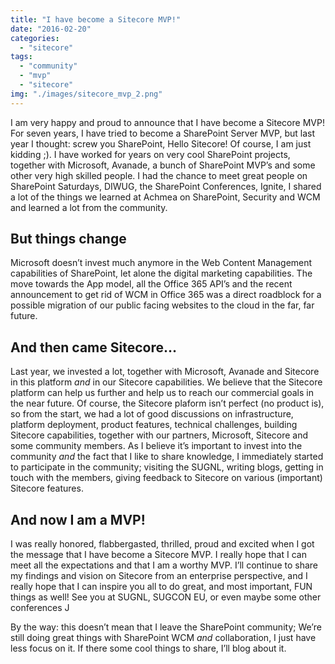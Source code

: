 ```yaml
---
title: "I have become a Sitecore MVP!"
date: "2016-02-20"
categories: 
  - "sitecore"
tags: 
  - "community"
  - "mvp"
  - "sitecore"
img: "./images/sitecore_mvp_2.png"
---
```


I am very happy and proud to announce that I have become a Sitecore MVP! For seven years, I have tried to become a SharePoint Server MVP, but last year I thought: screw you SharePoint, Hello Sitecore! Of course, I am just kidding ;). I have worked for years on very cool SharePoint projects, together with Microsoft, Avanade, a bunch of SharePoint MVP’s and some other very high skilled people. I had the chance to meet great people on SharePoint Saturdays, DIWUG, the SharePoint Conferences, Ignite, I shared a lot of the things we learned at Achmea on SharePoint, Security and WCM and learned a lot from the community.

## But things change

Microsoft doesn’t invest much anymore in the Web Content Management capabilities of SharePoint, let alone the digital marketing capabilities. The move towards the App model, all the Office 365 API’s and the recent announcement to get rid of WCM in Office 365 was a direct roadblock for a possible migration of our public facing websites to the cloud in the far, far future.

## And then came Sitecore…

Last year, we invested a lot, together with Microsoft, Avanade and Sitecore in this platform _and_ in our Sitecore capabilities. We believe that the Sitecore platform can help us further and help us to reach our commercial goals in the near future. Of course, the Sitecore plaform isn’t perfect (no product is), so from the start, we had a lot of good discussions on infrastructure, platform deployment, product features, technical challenges, building Sitecore capabilities, together with our partners, Microsoft, Sitecore and some community members. As I believe it’s important to invest into the community _and_ the fact that I like to share knowledge, I immediately started to participate in the community; visiting the SUGNL, writing blogs, getting in touch with the members, giving feedback to Sitecore on various (important) Sitecore features.

## And now I am a MVP!

I was really honored, flabbergasted, thrilled, proud and excited when I got the message that I have become a Sitecore MVP. I really hope that I can meet all the expectations and that I am a worthy MVP. I’ll continue to share my findings and vision on Sitecore from an enterprise perspective, and I really hope that I can inspire you all to do great, and most important, FUN things as well! See you at SUGNL, SUGCON EU, or even maybe some other conferences J

By the way: this doesn’t mean that I leave the SharePoint community; We’re still doing great things with SharePoint WCM _and_ collaboration, I just have less focus on it. If there some cool things to share, I’ll blog about it.
